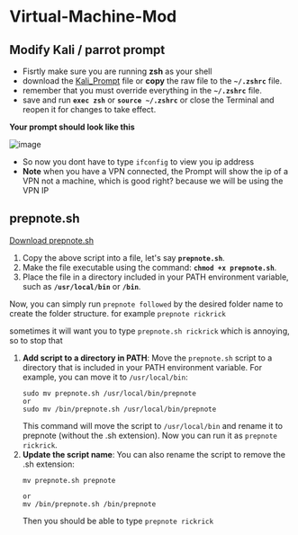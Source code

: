 # Virtual-Machine-Mod

## Modify Kali / parrot prompt
- Fisrtly make sure you are running **zsh** as your shell
- download the [Kali_Prompt](Kali_Prompt) file or **copy** the raw file to the **`~/.zshrc`** file.
- remember that you must override everything in the **`~/.zshrc`** file.
- save and run **`exec zsh`** or **``source ~/.zshrc``** or close the Terminal and reopen it for changes to take effect.
  
**Your prompt should look like this**

![image](https://github.com/AmweCodex/Virtual-Machine-Mod/assets/134791541/8d4157f1-5878-439d-ae6c-b14a25b43504)

- So now you dont have to type `ifconfig` to view you ip address
- **Note** when you have a VPN connected, the Prompt will show the ip of a VPN not a machine, which is good right? because we will be using the VPN IP




## prepnote.sh
[Download prepnote.sh](prepnote.sh)

1. Copy the above script into a file, let's say **`prepnote.sh`**.
2. Make the file executable using the command: **`chmod +x prepnote.sh`**.
3. Place the file in a directory included in your PATH environment variable, such as **`/usr/local/bin`** or **`/bin`**.

Now, you can simply run `prepnote followed` by the desired folder name to create the folder structure.
for example `prepnote rickrick`

sometimes it will want you to type `prepnote.sh rickrick` which is annoying, so to stop that

1. **Add script to a directory in PATH**: Move the `prepnote.sh` script to a directory that is included in your PATH environment variable. For example, you can move it to `/usr/local/bin`:
   ```
   sudo mv prepnote.sh /usr/local/bin/prepnote
   or
   sudo mv /bin/prepnote.sh /usr/local/bin/prepnote
   ```
   This command will move the script to `/usr/local/bin` and rename it to prepnote (without the .sh extension). Now you can run it as `prepnote rickrick`.
2. **Update the script name**: You can also rename the script to remove the .sh extension:
   ```
   mv prepnote.sh prepnote

   or
   mv /bin/prepnote.sh /bin/prepnote

   ```
   Then you should be able to type  `prepnote rickrick`
   


